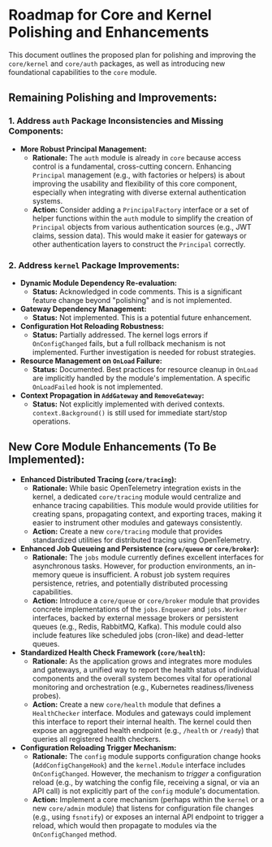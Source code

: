 # Roadmap for Core and Kernel Polishing and Enhancements

This document outlines the proposed plan for polishing and improving the `core/kernel` and `core/auth` packages, as well as introducing new foundational capabilities to the `core` module.

## Remaining Polishing and Improvements:

### 1. Address `auth` Package Inconsistencies and Missing Components:

*   **More Robust Principal Management:**
    *   **Rationale:** The `auth` module is already in `core` because access control is a fundamental, cross-cutting concern. Enhancing `Principal` management (e.g., with factories or helpers) is about improving the usability and flexibility of this core component, especially when integrating with diverse external authentication systems.
    *   **Action:** Consider adding a `PrincipalFactory` interface or a set of helper functions within the `auth` module to simplify the creation of `Principal` objects from various authentication sources (e.g., JWT claims, session data). This would make it easier for gateways or other authentication layers to construct the `Principal` correctly.

### 2. Address `kernel` Package Improvements:

*   **Dynamic Module Dependency Re-evaluation:**
    *   **Status:** Acknowledged in code comments. This is a significant feature change beyond "polishing" and is not implemented.
*   **Gateway Dependency Management:**
    *   **Status:** Not implemented. This is a potential future enhancement.
*   **Configuration Hot Reloading Robustness:**
    *   **Status:** Partially addressed. The kernel logs errors if `OnConfigChanged` fails, but a full rollback mechanism is not implemented. Further investigation is needed for robust strategies.
*   **Resource Management on `OnLoad` Failure:**
    *   **Status:** Documented. Best practices for resource cleanup in `OnLoad` are implicitly handled by the module's implementation. A specific `OnLoadFailed` hook is not implemented.
*   **Context Propagation in `AddGateway` and `RemoveGateway`:**
    *   **Status:** Not explicitly implemented with derived contexts. `context.Background()` is still used for immediate start/stop operations.

## New Core Module Enhancements (To Be Implemented):

*   **Enhanced Distributed Tracing (`core/tracing`):**
    *   **Rationale:** While basic OpenTelemetry integration exists in the kernel, a dedicated `core/tracing` module would centralize and enhance tracing capabilities. This module would provide utilities for creating spans, propagating context, and exporting traces, making it easier to instrument other modules and gateways consistently.
    *   **Action:** Create a new `core/tracing` module that provides standardized utilities for distributed tracing using OpenTelemetry.
*   **Enhanced Job Queueing and Persistence (`core/queue` or `core/broker`):**
    *   **Rationale:** The `jobs` module currently defines excellent interfaces for asynchronous tasks. However, for production environments, an in-memory queue is insufficient. A robust job system requires persistence, retries, and potentially distributed processing capabilities.
    *   **Action:** Introduce a `core/queue` or `core/broker` module that provides concrete implementations of the `jobs.Enqueuer` and `jobs.Worker` interfaces, backed by external message brokers or persistent queues (e.g., Redis, RabbitMQ, Kafka). This module could also include features like scheduled jobs (cron-like) and dead-letter queues.
*   **Standardized Health Check Framework (`core/health`):**
    *   **Rationale:** As the application grows and integrates more modules and gateways, a unified way to report the health status of individual components and the overall system becomes vital for operational monitoring and orchestration (e.g., Kubernetes readiness/liveness probes).
    *   **Action:** Create a new `core/health` module that defines a `HealthChecker` interface. Modules and gateways could implement this interface to report their internal health. The kernel could then expose an aggregated health endpoint (e.g., `/health` or `/ready`) that queries all registered health checkers.
*   **Configuration Reloading Trigger Mechanism:**
    *   **Rationale:** The `config` module supports configuration change hooks (`AddConfigChangeHook`) and the `kernel.Module` interface includes `OnConfigChanged`. However, the mechanism to *trigger* a configuration reload (e.g., by watching the config file, receiving a signal, or via an API call) is not explicitly part of the `config` module's documentation.
    *   **Action:** Implement a core mechanism (perhaps within the `kernel` or a new `core/admin` module) that listens for configuration file changes (e.g., using `fsnotify`) or exposes an internal API endpoint to trigger a reload, which would then propagate to modules via the `OnConfigChanged` method.
